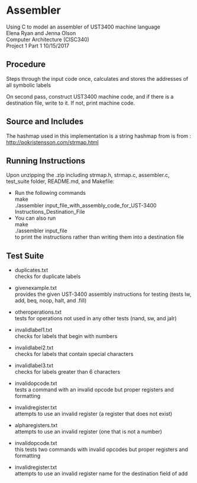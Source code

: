 # Assembler

Using C to model an assembler of UST3400 machine language  
Elena Ryan and Jenna Olson  
Computer Architecture (CISC340)  
Project 1 Part 1 10/15/2017  


## Procedure
Steps through the input code once, calculates and stores the addresses of all symbolic labels

On second pass, construct UST3400 machine code, and if there is a destination file, write to it.  If not, print machine code.

## Source and Includes

The hashmap used in this implementation is a string hashmap from  is from : http://pokristensson.com/strmap.html

## Running Instructions

Upon unzipping the .zip including strmap.h, strmap.c, assembler.c, test_suite folder, README.md, and Makefile:
* Run the following commands  
	  make  
	  ./assembler input_file_with_assembly_code_for_UST-3400 Instructions_Destination_File  
* You can also run  
	   make  
	   ./assembler input_file  
to print the instructions rather than writing them into a destination file

## Test Suite
	
* duplicates.txt  
	checks for duplicate labels

* givenexample.txt  
	provides the given UST-3400 assembly instructions for testing (tests lw, add, beq, noop, halt, and .fill)

* otheroperations.txt  
	tests for operations not used in any other tests (nand, sw, and jalr)

* invalidlabel1.txt  
	checks for labels that begin with numbers

* invalidlabel2.txt  
	checks for labels that contain special characters

* invalidlabel3.txt  
	checks for labels greater than 6 characters

* invalidopcode.txt  
	tests a command with an invalid opcode but proper registers and formatting

* invalidregister.txt  
	attempts to use an invalid register (a register that does not exist)

* alpharegisters.txt  
	attempts to use an invalid register (one that is not a number)

* invalidopcode.txt  
	this tests two commands with invalid opcodes but proper registers and formatting

* invalidregister.txt  
	attempts to use an invalid register name for the destination field of add


